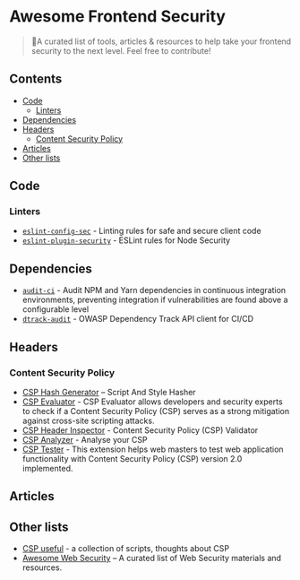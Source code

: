 # Awesome Frontend Security
> 💜A curated list of tools, articles &amp; resources to help take your frontend security to the next level.
> Feel free to contribute!

## Contents
- [Code](#code)
  - [Linters](#linters)
- [Dependencies](#dependencies)
- [Headers](#headers)
  - [Content Security Policy](#content-security-policy)
- [Articles](#articles)
- [Other lists](#other-lists)


## Code
### Linters
- [`eslint-config-sec`](https://github.com/rustcohlnikov/eslint-config-sec) - Linting rules for safe and secure client code
- [`eslint-plugin-security`](https://github.com/nodesecurity/eslint-plugin-security) - ESLint rules for Node Security

## Dependencies
- [`audit-ci`](https://github.com/IBM/audit-ci) - Audit NPM and Yarn dependencies in continuous integration environments, preventing integration if vulnerabilities are found above a configurable level
- [`dtrack-audit`](https://github.com/ozonru/dtrack-audit) - OWASP Dependency Track API client for CI/CD

## Headers
### Content Security Policy
- [CSP Hash Generator](https://report-uri.com/home/hash) – Script And Style Hasher
- [CSP Evaluator](https://csp-evaluator.withgoogle.com/) - CSP Evaluator allows developers and security experts to check if a Content Security Policy (CSP) serves as a strong mitigation against cross-site scripting attacks.
- [CSP Header Inspector](https://cspvalidator.org) - Content Security Policy (CSP) Validator
- [CSP Analyzer](https://report-uri.com/home/analyse) - Analyse your CSP
- [CSP Tester](https://github.com/yandex/csp-tester) - This extension helps web masters to test web application functionality with Content Security Policy (CSP) version 2.0 implemented.

## Articles

## Other lists
- [CSP useful](https://github.com/nico3333fr/CSP-useful) - a collection of scripts, thoughts about CSP
- [Awesome Web Security](https://github.com/qazbnm456/awesome-web-security) – A curated list of Web Security materials and resources.
